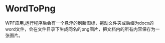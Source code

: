 # WordToPng
WPF应用,运行程序后会有一个悬浮的刷新图标，拖动文件夹或后缀为docx的word文件，会在文件目录下生成同名的png图片，把文档内的所有内容保存为一张图片。
   
   
